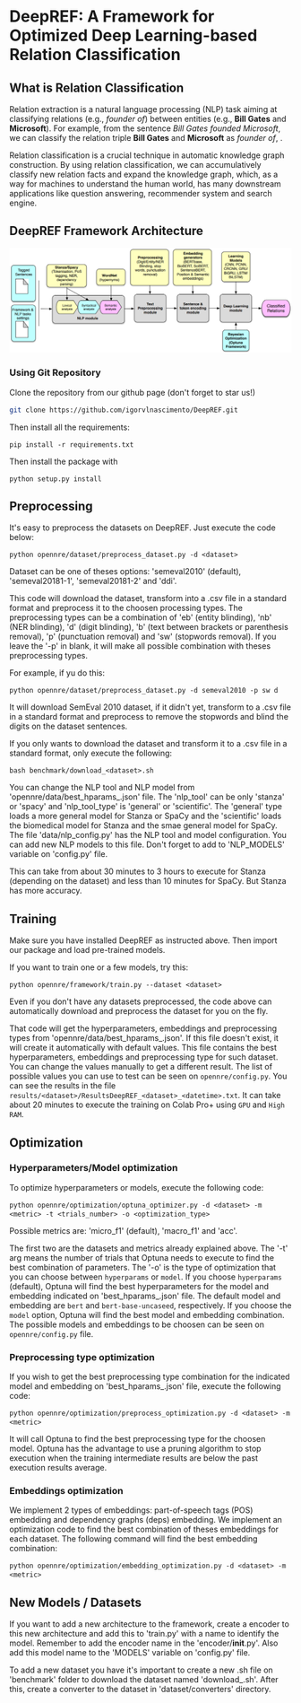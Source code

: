 # DeepREF: A Framework for Optimized Deep Learning-based Relation Classification

## What is Relation Classification

Relation extraction is a natural language processing (NLP) task aiming at classifying relations (e.g., *founder of*) between entities (e.g., **Bill Gates** and **Microsoft**). For example, from the sentence *Bill Gates founded Microsoft*, we can classify the relation triple **Bill Gates** and **Microsoft** as *founder of*, . 

Relation classification is a crucial technique in automatic knowledge graph construction. By using relation classification, we can accumulatively classify new relation facts and expand the knowledge graph, which, as a way for machines to understand the human world, has many downstream applications like question answering, recommender system and search engine. 

## DeepREF Framework Architecture

![alt text](figures/DeepREF_Architecture.png)

### Using Git Repository

Clone the repository from our github page (don't forget to star us!)

```bash
git clone https://github.com/igorvlnascimento/DeepREF.git
```

Then install all the requirements:

```
pip install -r requirements.txt
```

Then install the package with 
```
python setup.py install
```

## Preprocessing

It's easy to preprocess the datasets on DeepREF. Just execute the code below:

```
python opennre/dataset/preprocess_dataset.py -d <dataset>
```

Dataset can be one of theses options: 'semeval2010' (default), 'semeval20181-1', 'semeval20181-2' and 'ddi'.

This code will download the dataset, transform into a .csv file in a standard format and preprocess it to the choosen processing types. The preprocessing types can be a combination of 'eb' (entity blinding), 'nb' (NER blinding), 'd' (digit blinding), 'b' (text between brackets or parenthesis removal), 'p' (punctuation removal) and 'sw' (stopwords removal). If you leave the '-p' in blank, it will make all possible combination  with theses preprocessing types. 

For example, if yu do this:
```
python opennre/dataset/preprocess_dataset.py -d semeval2010 -p sw d
```

It will download SemEval 2010 dataset, if it didn't yet, transform to a .csv file in a standard format and preprocess to remove the stopwords and blind the digits on the dataset sentences. 

If you only wants to download the dataset and transform it to a .csv file in a standard format, only execute the following:
```
bash benchmark/download_<dataset>.sh
```

You can change the NLP tool and NLP model from 'opennre/data/best_hparams_<dataset>.json' file. The 'nlp_tool' can be only 'stanza' or 'spacy' and 'nlp_tool_type' is 'general' or 'scientific'. The 'general' type loads a more general model for Stanza or SpaCy and the 'scientific' loads the biomedical model for Stanza and the smae general model for SpaCy. The file 'data/nlp_config.py' has the NLP tool and model configuration. You can add new NLP models to this file. Don't forget to add to 'NLP_MODELS' variable on 'config.py' file.

This can take from about 30 minutes to 3 hours to execute for Stanza (depending on the dataset) and less than 10 minutes for SpaCy. But Stanza has more accuracy.

## Training

Make sure you have installed DeepREF as instructed above. Then import our package and load pre-trained models.

If you want to train one or a few models, try this:
```
python opennre/framework/train.py --dataset <dataset>
```

Even if you don't have any datasets preprocessed, the code above can automatically download and preprocess the dataset for you on the fly.

That code will get the hyperparameters, embeddings and preprocessing types from 'opennre/data/best_hparams_<dataset>.json'. If this file doesn't exist, it will create it automatically with default values. This file contains the best hyperparameters, embeddings and preprocessing type for such dataset. You can change the values manually to get a different result. The list of possible values you can use to test can be seen on `opennre/config.py`. You can see the results in the file `results/<dataset>/ResultsDeepREF_<dataset>_<datetime>.txt`. It can take about 20 minutes to execute the training on Colab Pro+ using `GPU` and `High RAM`.

## Optimization

### Hyperparameters/Model optimization

To optimize hyperparameters or models, execute the following code:
```
python opennre/optimization/optuna_optimizer.py -d <dataset> -m <metric> -t <trials_number> -o <optimization_type>
```

Possible metrics are: 'micro_f1' (default), 'macro_f1' and 'acc'.

The first two are the datasets and metrics already explained above. The '-t' arg means the number of trials that Optuna needs to execute to find the best combination of parameters. The '-o' is the type of optimization that you can choose between `hyperparams` or `model`. If you choose `hyperparams` (default), Optuna will find the best hyperparameters for the model and embedding indicated on 'best_hparams_<dataset>.json' file. The default model and embedding are `bert` and `bert-base-uncaseed`, respectively. If you choose the `model` option, Optuna will find the best model and embedding combination. The possible models and embeddings to be choosen can be seen on `opennre/config.py` file. 

### Preprocessing type optimization

If you wish to get the best preprocessing type combination for the indicated model and embedding on 'best_hparams_<dataset>.json' file, execute the following code:
```
python opennre/optimization/preprocess_optimization.py -d <dataset> -m <metric>
```

It will call Optuna to find the best preprocessing type for the choosen model. Optuna has the advantage to use a pruning algorithm to stop execution when the training intermediate results are below the past execution results average.

### Embeddings optimization

We implement 2 types of embeddings: part-of-speech tags (POS) embedding and dependency graphs (deps) embedding. We implement an optimization code to find the best combination of theses embeddings for each dataset. The following command will find the best embedding combination:

```
python opennre/optimization/embedding_optimization.py -d <dataset> -m <metric>
```

## New Models / Datasets

If you want to add a new architecture to the framework, create a encoder to this new architecture and add this to 'train.py' with a name to identify the model. Remember to add the encoder name in the 'encoder/__init__.py'. Also add this model name to the 'MODELS' variable on 'config.py' file. 

To add a new dataset you have it's important to create a new .sh file on 'benchmark' folder to download the dataset named 'download_<dataset>.sh'. After this, create a converter to the dataset in 'dataset/converters' directory. 